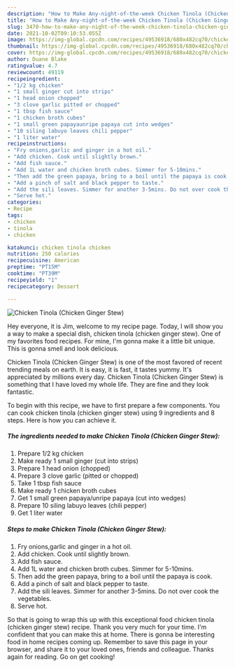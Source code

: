 ```yaml
---
description: "How to Make Any-night-of-the-week Chicken Tinola (Chicken Ginger Stew)"
title: "How to Make Any-night-of-the-week Chicken Tinola (Chicken Ginger Stew)"
slug: 3470-how-to-make-any-night-of-the-week-chicken-tinola-chicken-ginger-stew
date: 2021-10-02T09:10:53.055Z
image: https://img-global.cpcdn.com/recipes/49536918/680x482cq70/chicken-tinola-chicken-ginger-stew-recipe-main-photo.jpg
thumbnail: https://img-global.cpcdn.com/recipes/49536918/680x482cq70/chicken-tinola-chicken-ginger-stew-recipe-main-photo.jpg
cover: https://img-global.cpcdn.com/recipes/49536918/680x482cq70/chicken-tinola-chicken-ginger-stew-recipe-main-photo.jpg
author: Duane Blake
ratingvalue: 4.7
reviewcount: 49119
recipeingredient:
- "1/2 kg chicken"
- "1 small ginger cut into strips"
- "1 head onion chopped"
- "3 clove garlic pitted or chopped"
- "1 tbsp fish sauce"
- "1 chicken broth cubes"
- "1 small green papayaunripe papaya cut into wedges"
- "10 siling labuyo leaves chili pepper"
- "1 liter water"
recipeinstructions:
- "Fry onions,garlic and ginger in a hot oil."
- "Add chicken. Cook until slightly brown."
- "Add fish sauce."
- "Add 1L water and chicken broth cubes. Simmer for 5-10mins."
- "Then add the green papaya, bring to a boil until the papaya is cook."
- "Add a pinch of salt and black pepper to taste."
- "Add the sili leaves. Simmer for another 3-5mins. Do not over cook the vegetables."
- "Serve hot."
categories:
- Recipe
tags:
- chicken
- tinola
- chicken

katakunci: chicken tinola chicken 
nutrition: 250 calories
recipecuisine: American
preptime: "PT15M"
cooktime: "PT39M"
recipeyield: "1"
recipecategory: Dessert

---
```



![Chicken Tinola (Chicken Ginger Stew)](https://img-global.cpcdn.com/recipes/49536918/680x482cq70/chicken-tinola-chicken-ginger-stew-recipe-main-photo.jpg)

Hey everyone, it is Jim, welcome to my recipe page. Today, I will show you a way to make a special dish, chicken tinola (chicken ginger stew). One of my favorites food recipes. For mine, I'm gonna make it a little bit unique. This is gonna smell and look delicious.



Chicken Tinola (Chicken Ginger Stew) is one of the most favored of recent trending meals on earth. It is easy, it is fast, it tastes yummy. It's appreciated by millions every day. Chicken Tinola (Chicken Ginger Stew) is something that I have loved my whole life. They are fine and they look fantastic.


To begin with this recipe, we have to first prepare a few components. You can cook chicken tinola (chicken ginger stew) using 9 ingredients and 8 steps. Here is how you can achieve it.

<!--inarticleads1-->

##### The ingredients needed to make Chicken Tinola (Chicken Ginger Stew):

1. Prepare 1/2 kg chicken
1. Make ready 1 small ginger (cut into strips)
1. Prepare 1 head onion (chopped)
1. Prepare 3 clove garlic (pitted or chopped)
1. Take 1 tbsp fish sauce
1. Make ready 1 chicken broth cubes
1. Get 1 small green papaya/unripe papaya (cut into wedges)
1. Prepare 10 siling labuyo leaves (chili pepper)
1. Get 1 liter water




<!--inarticleads2-->

##### Steps to make Chicken Tinola (Chicken Ginger Stew):

1. Fry onions,garlic and ginger in a hot oil.
1. Add chicken. Cook until slightly brown.
1. Add fish sauce.
1. Add 1L water and chicken broth cubes. Simmer for 5-10mins.
1. Then add the green papaya, bring to a boil until the papaya is cook.
1. Add a pinch of salt and black pepper to taste.
1. Add the sili leaves. Simmer for another 3-5mins. Do not over cook the vegetables.
1. Serve hot.




So that is going to wrap this up with this exceptional food chicken tinola (chicken ginger stew) recipe. Thank you very much for your time. I'm confident that you can make this at home. There is gonna be interesting food in home recipes coming up. Remember to save this page in your browser, and share it to your loved ones, friends and colleague. Thanks again for reading. Go on get cooking!

